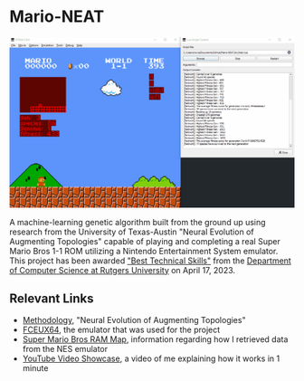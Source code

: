 # Mario-NEAT

![Video preview](/images/preview.gif)

A machine-learning genetic algorithm built from the ground up using research from the University of Texas-Austin "Neural Evolution of Augmenting Topologies" capable of playing and completing a real Super Mario Bros 1-1 ROM utilizing a Nintendo Entertainment System emulator. This project has been awarded ["Best Technical Skills"](/images/award.png) from the [Department of Computer Science at Rutgers University](https://www.cs.rutgers.edu/) on April 17, 2023.

## Relevant Links
 - [Methodology](http://nn.cs.utexas.edu/downloads/papers/stanley.ec02.pdf), "Neural Evolution of Augmenting Topologies"
 - [FCEUX64](https://fceux.com/web/download.html), the emulator that was used for the project
 - [Super Mario Bros RAM Map](https://datacrystal.romhacking.net/wiki/Super_Mario_Bros.:RAM_map), information regarding how I retrieved data from the NES emulator
 - [YouTube Video Showcase](https://www.youtube.com/shorts/7xQBhGe79_E), a video of me explaining how it works in 1 minute
